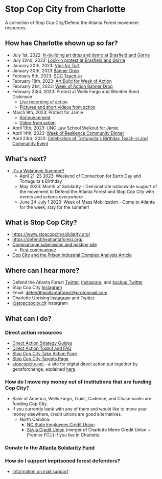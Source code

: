 # Stop Cop City from Charlotte
A collection of Stop Cop City/Defend the Atlanta Forest movement resources.

## How has Charlotte shown up so far?
- July 1st, 2022: [In-building art drop and demo at Brasfield and Gorrie](https://www.instagram.com/p/CfeQxygu7LQ/?igshid=YmMyMTA2M2Y=)
- July 22nd, 2022: [Lock-in protest at Brasfield and Gorrie](https://amp.charlotteobserver.com/news/local/article263729833.html)
- January 20th, 2023: [Vigil for Tort](https://www.instagram.com/p/CnqELDlM4to/?igshid=YmMyMTA2M2Y=)
- January 30th, 2023 [Banner Drop](https://www.instagram.com/p/CoCvedfuaNQ/?igshid=YmMyMTA2M2Y=)
- February 6th, 2023: [SCC Teach-in](https://www.instagram.com/p/CoVMCcuJl69/?igshid=YmMyMTA2M2Y=)
- February 18th, 2023: [Art Build for Week of Action](https://www.instagram.com/p/CosKqRiO8DO/?igshid=YmMyMTA2M2Y=)
- February 21st, 2023: [Week of Action Banner Drop](https://www.instagram.com/p/Co7WH4JOH_g/?igshid=YmMyMTA2M2Y=)
- February 23rd, 2023: Protest at Wells Fargo and Womble Bond Dickinson
  - [Live recording of action](https://www.instagram.com/tv/CpAZyQqIikV/?igshid=YmMyMTA2M2Y=)
  - [Pictures and short videos from action](https://www.instagram.com/p/CpAq7YPuDsv/?igshid=YmMyMTA2M2Y=)
- March 9th, 2023: Protest for Jamie
  - [Announcement](https://www.instagram.com/p/CpiqNOspZks/?igshid=YmMyMTA2M2Y=)
  - [Video from action](https://twitter.com/seanmc_eth/status/1634203101644177410?s=46)
- April 13th, 2023: [UNC Law School Walkout for Jamie](https://twitter.com/cltuprising/status/1646570032284008456?s=46)
- April 14th, 2023: [Week of Resilience Community Dinner](https://www.instagram.com/p/Cq3oskEpVP_/?igshid=YmMyMTA2M2Y=)
- April 23rd, 2023: [Celebration of Tortuguita's Birthday Teach-in and Community Event](https://www.instagram.com/p/CrOad6GrCCR/?igshid=YmMyMTA2M2Y=)

## What's next?
 - [It's a Welaunee Summer!!](https://www.instagram.com/p/CrLs5jXOSaQ/?igshid=YmMyMTA2M2Y=)
   - April 21-23 2023: Weekend of Connection for Earth Day and Tortuguita's Birthday
   - May 2023: Month of Solidarity - Demonstrate nationwide support of the movement to Defend the Atlanta Forest and Stop Cop City with events and actions everywhere
   - June 24-July 1 2023: Week of Mass Mobilization - Come to Atlanta for the week, stay for the summer!

## What is Stop Cop City?
 - https://www.stopcopcitysolidarity.org/
 - https://defendtheatlantaforest.org/
 - [Communique submission and posting site](https://scenes.noblogs.org/post/category/communiques/)
   - [First communique](https://anarchistnews.org/content/no-whistling-atlanta-forest-communique)
 - [Cop City and the Prison Industrial Complex Analysis Article](https://www.mainlinezine.com/cop-city-and-the-prison-industrial-complex-in-atlanta/)

## Where can I hear more?
 - Defend the Atlanta Forest [Twitter](https://twitter.com/defendATLforest), [Instagram](https://www.instagram.com/defendatlantaforest/), and [backup Twitter](https://twitter.com/defendATLf0rest)
 - Stop Cop City [Instagram](https://www.instagram.com/stopcopcity/)
 - Email: defendtheatlantaforest@protonmail.com
 - Charlotte Uprising [Instagram](https://www.instagram.com/charlotteuprising/) and [Twitter](https://twitter.com/cltuprising)
 - [@stopcopcity.clt](https://www.instagram.com/stopcopcity.clt/) Instagram

## What can I do?

### Direct action resources
 - [Direct Action Strategy Guides](https://ruckus.org/training-manuals/the-action-strategy-guide/)
 - [Direct Action Toolkit and FAQ](https://docs.google.com/document/d/19PibMZtGA4vU3UJULRyFucLbP9Tl2ZYAcTeSi3CtXXs/edit?usp=drivesdk)
 - [Stop Cop City Take Action Page](https://www.stopcopcitysolidarity.org/takeaction)
 - [Stop Cop City Targets Page](https://www.stopcopcitysolidarity.org/targets)
 - [stopcopcity.net](https://stopcopcity.net/) - a site for digital direct action put together by genzforchange, explained [here](https://twitter.com/micahinATL/status/1623321963983765504?s=20&t=U1j4bgpz_KCdq3vIcxowug)

### How do I move my money out of institutions that are funding Cop City?
 - Bank of America, Wells Fargo, Truist, Cadence, and Chase banks are funding Cop City.
 - If you currently bank with any of them and would like to move your money elsewhere, credit unions are good alternatives. 
   - North Carolina:
     - [NC State Employees Credit Union](https://www.ncsecu.org/)
     - [Skyla Credit Union](https://www.skylacu.com/) (merger of Charlotte Metro Credit Union + Premier FCU) if you live in Charlotte

### Donate to the [Atlanta Solidarity Fund](https://actionnetwork.org/fundraising/contribute-to-the-atlanta-solidarity-fund)

### How do I support imprisoned forest defenders?
 - [Information on mail support](https://www.instagram.com/p/Cn5oLzrOH_8/?igshid=YmMyMTA2M2Y=)
